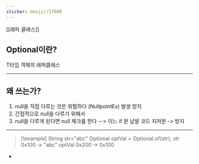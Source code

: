 ```yaml
---
sticker: emoji//1f600
---
```

[[래퍼 클래스]]

## Optional이란?

T타입 객체의 래퍼클래스

---

## 왜 쓰는가? 
1. null을 직접 다루는 것은 위험하다 (NullpointEx) 발생 방지
2. 간접적으로 null을 다루기 위해서
3. null을 다루게 된다면 null 체크를 한다 --> 이느 if 문 남발 코드 지저분 -> 방지

---

>[!example]
>String str="abc"
  Optional<String> optVal = Optional.of(str);
str 0x100 -> "abc"
optVal 0x200 -> 0x100 
-
